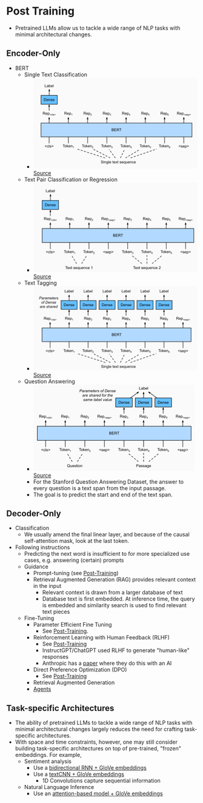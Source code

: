 # Post Training

- Pretrained LLMs allow us to tackle a wide range of NLP tasks with minimal architectural changes.

## Encoder-Only
- BERT
  - Single Text Classification
    - ![bert_single_classification.png](bert_single_classification.png)[Source](http://d2l.ai/chapter_natural-language-processing-applications/finetuning-bert.html)
  - Text Pair Classification or Regression
    - ![bert_pair_classification.png](bert_pair_classification.png)[Source](http://d2l.ai/chapter_natural-language-processing-applications/finetuning-bert.html)
  - Text Tagging
    - ![bert_text_tagging.png](bert_text_tagging.png)[Source](http://d2l.ai/chapter_natural-language-processing-applications/finetuning-bert.html)
  - Question Answering
    - ![bert_qna.png](bert_qna.png)[Source](http://d2l.ai/chapter_natural-language-processing-applications/finetuning-bert.html)
    - For the Stanford Question Answering Dataset, the answer to every question is a text span from the input passage.
    - The goal is to predict the start and end of the text span.

## Decoder-Only
- Classification
  - We usually amend the final linear layer, and because of the causal self-attention mask, look at the last token.
- Following instructions
  - Predicting the next word is insufficient to for more specialized use cases, e.g. answering (certain) prompts
  - Guidance
    - Prompt-tuning (see [Post-Training](../22_post_training/notes.md))
    - Retrieval Augmented Generation (RAG) provides relevant context in the input
      - Relevant context is drawn from a larger database of text
      - Database text is first embedded. At inference time, the query is embedded and similarity search is used to find relevant text pieces
  - Fine-Tuning
    - Parameter Efficient Fine Tuning
      - See [Post-Training](../22_post_training/notes.md).
    - Reinforcement Learning with Human Feedback (RLHF)
      - See [Post-Training](../22_post_training/notes.md)
      - InstructGPT/ChatGPT used RLHF to generate "human-like" responses
      - Anthropic has a [paper](../23_safety/03_alignment.md) where they do this with an AI
    - Direct Preference Optimization (DPO)
      - See [Post-Training](../22_post_training/notes.md)
    - Retrieval Augmented Generation
    - [Agents](./agents.md)
    
## Task-specific Architectures

- The ability of pretrained LLMs to tackle a wide range of NLP tasks with minimal architectural changes largely reduces the need for crafting task-specific architectures. 
- With space and time constraints, however, one may still consider building task-specific architectures on top of pre-trained, "frozen" embeddings. For example,
  - Sentiment analysis
    - Use a [bidirectional RNN + GloVe embeddings](http://d2l.ai/chapter_natural-language-processing-applications/sentiment-analysis-rnn.html)
    - Use a [textCNN + GloVe embeddings](http://d2l.ai/chapter_natural-language-processing-applications/sentiment-analysis-cnn.html)
      - 1D Convolutions capture sequential information
  - Natural Language Inference 
    - Use an [attention-based model + GloVe embeddings](http://d2l.ai/chapter_natural-language-processing-applications/natural-language-inference-attention.html)